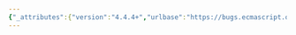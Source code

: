 ```yaml
---
{"_attributes":{"version":"4.4.4+","urlbase":"https://bugs.ecmascript.org/","maintainer":"dherman@mozilla.com"},"bug":{"bug_id":2584,"creation_ts":"2014-03-23 13:43:00 -0700","short_desc":"15.2.4.1 step 9, source is not defined","delta_ts":"2014-03-23 14:05:21 -0700","product":"Draft for 6th Edition","component":"editorial issue","version":"Rev 22: January 20, 2014 Draft","rep_platform":"All","op_sys":"All","bug_status":"RESOLVED","resolution":"DUPLICATE","dup_id":2536,"priority":"Normal","bug_severity":"normal","everconfirmed":true,"reporter":{"uid":"guybedford","name":"Guy Bedford"},"assigned_to":{"uid":"allen","name":"Allen Wirfs-Brock"},"long_desc":[{"commentid":7456,"comment_count":0,"who":{"uid":"guybedford","name":"Guy Bedford"},"bug_when":"2014-03-23 13:43:30 -0700","thetext":"It should probably explicitly be set to undefined."},{"commentid":7466,"comment_count":1,"who":{"uid":"guybedford","name":"Guy Bedford"},"bug_when":"2014-03-23 14:05:21 -0700","thetext":"Apologies, already been posted.\n\n*** This bug has been marked as a duplicate of bug 2536 ***"}]}}
---
```


